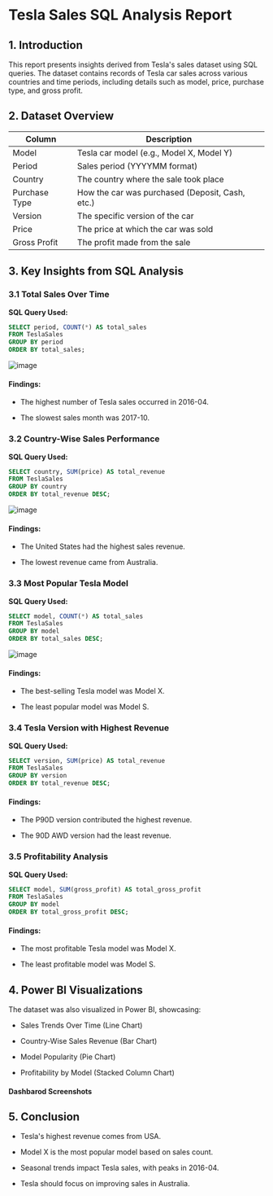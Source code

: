 # Tesla Sales SQL Analysis Report

## 1. Introduction

This report presents insights derived from Tesla's sales dataset using SQL queries. The dataset contains records of Tesla car sales across various countries and time periods, including details such as model, price, purchase type, and gross profit.

## 2. Dataset Overview

| Column        | Description                                |
|---------------|--------------------------------------------|
| Model         | Tesla car model (e.g., Model X, Model Y)   |
| Period        | Sales period (YYYYMM format)               |
| Country       | The country where the sale took place      |
| Purchase Type | How the car was purchased (Deposit, Cash, etc.) |
| Version       | The specific version of the car            |
| Price         | The price at which the car was sold        |
| Gross Profit  | The profit made from the sale              |

## 3. Key Insights from SQL Analysis

### 3.1 Total Sales Over Time

**SQL Query Used:**

```sql
SELECT period, COUNT(*) AS total_sales
FROM TeslaSales
GROUP BY period
ORDER BY total_sales;
```

![image](https://github.com/user-attachments/assets/f485c1da-4f1e-495f-bb7f-0a1fc0c6fd5b)


#### Findings:

* The highest number of Tesla sales occurred in 2016-04.

* The slowest sales month was 2017-10.


### 3.2 Country-Wise Sales Performance

**SQL Query Used:**

```sql
SELECT country, SUM(price) AS total_revenue
FROM TeslaSales
GROUP BY country
ORDER BY total_revenue DESC;
```

![image](https://github.com/user-attachments/assets/13647ba3-1b4f-423b-9766-0243dcd5f57a)


#### Findings:

* The United States had the highest sales revenue.

* The lowest revenue came from Australia.


### 3.3 Most Popular Tesla Model

**SQL Query Used:**

```sql
SELECT model, COUNT(*) AS total_sales
FROM TeslaSales
GROUP BY model
ORDER BY total_sales DESC;
```

![image](https://github.com/user-attachments/assets/4a7a3f24-b681-458f-9eb9-d5545e81bd05)


#### Findings:

* The best-selling Tesla model was Model X.

* The least popular model was Model S.


### 3.4 Tesla Version with Highest Revenue

**SQL Query Used:**

```sql
SELECT version, SUM(price) AS total_revenue
FROM TeslaSales
GROUP BY version
ORDER BY total_revenue DESC;
```

#### Findings:

* The P90D version contributed the highest revenue.

* The 90D AWD version had the least revenue.


### 3.5 Profitability Analysis

**SQL Query Used:**

```sql
SELECT model, SUM(gross_profit) AS total_gross_profit
FROM TeslaSales
GROUP BY model
ORDER BY total_gross_profit DESC;
```

#### Findings:

* The most profitable Tesla model was Model X.

* The least profitable model was Model S.


## 4. Power BI Visualizations

The dataset was also visualized in Power BI, showcasing:

* Sales Trends Over Time (Line Chart)

* Country-Wise Sales Revenue (Bar Chart)

* Model Popularity (Pie Chart)

* Profitability by Model (Stacked Column Chart)

#### Dashbarod Screenshots




## 5. Conclusion

* Tesla's highest revenue comes from USA.

* Model X is the most popular model based on sales count.

* Seasonal trends impact Tesla sales, with peaks in 2016-04.

* Tesla should focus on improving sales in Australia.
